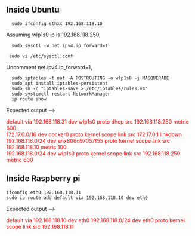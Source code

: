 
<h2>Inside Ubuntu </h2> 
 
```
  sudo ifconfig ethxx 192.168.118.10
```
<div> Assuming wlp1s0 ip is 192.168.118.250, </div>

```
  sudo sysctl -w net.ipv4.ip_forward=1
```
```
 sudo vi /etc/sysctl.conf
```
<div>  Uncomment net.ipv4.ip_forward=1, </div>

```
  sudo iptables -t nat -A POSTROUTING -o wlp1s0 -j MASQUERADE
  sudo apt install iptables-persistent
  sudo sh -c "iptables-save > /etc/iptables/rules.v4"  
  sudo systemctl restart NetworkManager
  ip route show
```
Expected output --> 
<div style="color: red;">
default via 192.168.118.31 dev wlp1s0 proto dhcp src 192.168.118.250 metric 600 <br>
172.17.0.0/16 dev docker0 proto kernel scope link src 172.17.0.1 linkdown <br>
192.168.118.0/24 dev enx806d97057f55 proto kernel scope link src 192.168.118.10 metric 100 <br>
192.168.118.0/24 dev wlp1s0 proto kernel scope link src 192.168.118.250 metric 600 <br>
</div>

<h2>Inside Raspberry pi </h2>

```
ifconfig eth0 192.168.118.11
sudo ip route add default via 192.168.118.10 dev eth0
```
Expected output -->
<div style="color: red;">
default via 192.168.118.10 dev eth0 
192.168.118.0/24 dev eth0 proto kernel scope link src 192.168.118.11 
</div>

